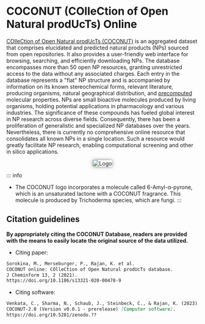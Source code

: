 # COCONUT (COlleCtion of Open Natural prodUcTs) Online

[COlleCtion of Open Natural prodUcTs (COCONUT)](https://dev.coconut.naturalproducts.net) is an aggregated dataset that comprises elucidated and predicted natural products (NPs) sourced from open repositories. It also provides a user-friendly web interface for browsing, searching, and efficiently downloading NPs. The database encompasses more than 50 open NP resources, granting unrestricted access to the data without any associated charges. Each entry in the database represents a "flat" NP structure and is accompanied by information on its known stereochemical forms, relevant literature, producing organisms, natural geographical distribution, and [precomputed](https://api.naturalproducts.net/docs) molecular properties. NPs are small bioactive molecules produced by living organisms, holding potential applications in pharmacology and various industries. The significance of these compounds has fueled global interest in NP research across diverse fields. Consequently, there has been a proliferation of generalistic and specialized NP databases over the years. Nevertheless, there is currently no comprehensive online resource that consolidates all known NPs in a single location. Such a resource would greatly facilitate NP research, enabling computational screening and other in silico applications.

<div style="text-align: center;">
  <img src="/logo.png" alt="Logo" style="box-shadow: 0px 0px 10px rgba(0, 0, 0, 0.5);">
</div>

::: info
- The COCONUT logo incorporates a molecule called 6-Amyl-α-pyrone, which is an unsaturated lactone with a COCONUT fragrance. This molecule is produced by Trichoderma species, which are fungi.
:::

## Citation guidelines

**By appropriately citing the COCONUT Database, readers are provided with the means to easily locate the original source of the data utilized.**

- Citing paper:
```md
Sorokina, M., Merseburger, P., Rajan, K. et al. 
COCONUT online: COlleCtion of Open Natural prodUcTs database. 
J Cheminform 13, 2 (2021). 
https://doi.org/10.1186/s13321-020-00478-9
```

- Citing software:
```md
Venkata, C., Sharma, N., Schaub, J., Steinbeck, C., & Rajan, K. (2023). 
COCONUT-2.0 (Version v0.0.1 - prerelease) [Computer software]. 
https://doi.org/10.5281/zenodo.??
```